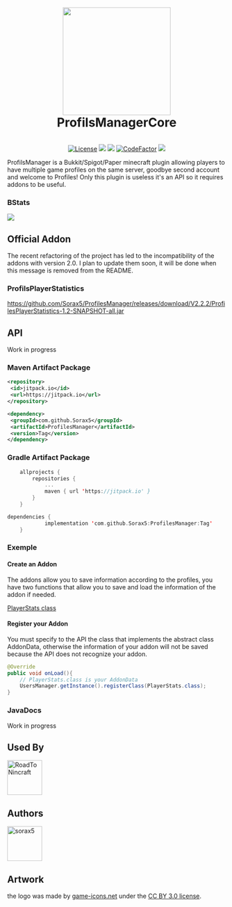 <h1 align="center">
  <img width="248" height="248" src="https://raw.githubusercontent.com/Sorax5/ProfilsManagerCore/master/logo.png">
  <br>ProfilsManagerCore</br>
</h1>

<div align="center">
  <img>
  
[![License](https://img.shields.io/badge/License-Apache_2.0-blue.svg)](https://opensource.org/licenses/Apache-2.0)
[![](https://img.shields.io/bstats/servers/15930?label=bStats)](https://bstats.org/plugin/bukkit/ProfilsManagerCore/15930)
[![](https://img.shields.io/github/stars/Sorax5/ProfilesManager.svg?label=Stars&logo=github)](https://github.com/Sorax5/ProfilesManager/stargazers)
[![CodeFactor](https://www.codefactor.io/repository/github/sorax5/profilesmanager/badge)](https://www.codefactor.io/repository/github/sorax5/profilesmanager)
![](https://img.shields.io/badge/environment-server-orangered?style=flat-square)
</div>

ProfilsManager is a Bukkit/Spigot/Paper minecraft plugin allowing players to have multiple game profiles on the same server, goodbye second account and welcome to Profiles! Only this plugin is useless it's an API so it requires addons to be useful.

### BStats
[![](https://bstats.org/signatures/bukkit/ProfilsManagerCore.svg)](https://bstats.org/plugin/bukkit/ProfilsManagerCore/15930)

## Official Addon
The recent refactoring of the project has led to the incompatibility of the addons with version 2.0.
I plan to update them soon, it will be done when this message is removed from the README.
### ProfilsPlayerStatistics
https://github.com/Sorax5/ProfilesManager/releases/download/V2.2.2/ProfilesPlayerStatistics-1.2-SNAPSHOT-all.jar

## API
Work in progress
### Maven Artifact Package

```xml
<repository>
 <id>jitpack.io</id>
 <url>https://jitpack.io</url>
</repository>
```

```xml
<dependency>
 <groupId>com.github.Sorax5</groupId>
 <artifactId>ProfilesManager</artifactId>
 <version>Tag</version>
</dependency>
```

### Gradle Artifact Package

```kotlin
	allprojects {
		repositories {
			...
			maven { url 'https://jitpack.io' }
		}
	}
```

```kotlin
dependencies {
	        implementation 'com.github.Sorax5:ProfilesManager:Tag'
	}
```

### Exemple
#### Create an Addon

The addons allow you to save information according to the profiles, you have two functions that allow you to save and load the information of the addon if needed.

[PlayerStats class](./statistics/src/main/java/fr/soraxdubbing/profilesplayerstatistics/PlayerStats.java)

#### Register your Addon

You must specify to the API the class that implements the abstract class AddonData, otherwise the information of your addon will not be saved because the API does not recognize your addon.

```java
@Override
public void onLoad(){
    // PlayerStats.class is your AddonData
    UsersManager.getInstance().registerClass(PlayerStats.class);
}
```

### JavaDocs

Work in progress

## Used By

<a href="https://github.com/Studio-Leblanc-RoadToNincraft"><img src="https://avatars.githubusercontent.com/Studio-Leblanc-RoadToNincraft" title="RoadToNincraft" width="80" height="80"></a>

## Authors

<a href="https://github.com/sorax5"><img src="https://avatars.githubusercontent.com/sorax5" title="sorax5" width="80" height="80"></a>

## Artwork
the logo was made by <a href="game-icons.net">game-icons.net</a> under the <a href="https://creativecommons.org/licenses/by/3.0/">CC BY 3.0 license</a>.


